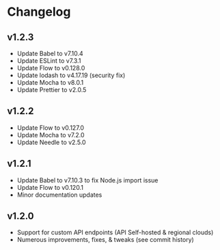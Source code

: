 Changelog
=========

v1.2.3
------

- Update Babel to v7.10.4
- Update ESLint to v7.3.1
- Update Flow to v0.128.0
- Update lodash to v4.17.19 (security fix)
- Update Mocha to v8.0.1
- Update Prettier to v2.0.5

v1.2.2
------

- Update Flow to v0.127.0
- Update Mocha to v7.2.0
- Update Needle to v2.5.0

v1.2.1
------

- Update Babel to v7.10.3 to fix Node.js import issue
- Update Flow to v0.120.1
- Minor documentation updates

v1.2.0
------

- Support for custom API endpoints (API Self-hosted & regional clouds)
- Numerous improvements, fixes, & tweaks (see commit history)
